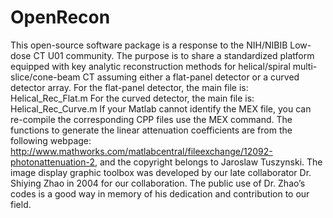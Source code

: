 # OpenRecon
This open-source software package is a response to the NIH/NIBIB Low-dose CT U01 community.  The purpose is to share a standardized platform equipped with key analytic reconstruction methods for helical/spiral multi-slice/cone-beam CT assuming either a flat-panel detector or a curved detector array. 
For the flat-panel detector, the main file is: Helical_Rec_Flat.m
For the curved detector, the main file is: Helical_Rec_Curve.m
If your Matlab cannot identify the MEX file, you can re-compile the corresponding CPP files use the MEX command.
The functions to generate the linear attenuation coefficients are from the following webpage: http://www.mathworks.com/matlabcentral/fileexchange/12092-photonattenuation-2, and the copyright belongs to Jaroslaw Tuszynski.  The image display graphic toolbox was developed by our late collaborator Dr. Shiying Zhao in 2004 for our collaboration. The public use of Dr. Zhao’s codes is a good way in memory of his dedication and contribution to our field.

